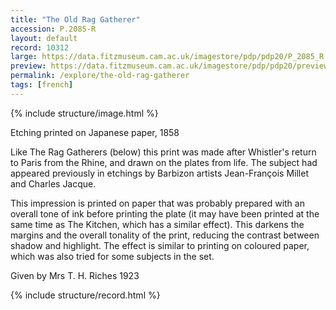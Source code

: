 ```yaml
---
title: "The Old Rag Gatherer"
accession: P.2085-R
layout: default
record: 10312
large: https://data.fitzmuseum.cam.ac.uk/imagestore/pdp/pdp20/P_2085_R.jpg
preview: https://data.fitzmuseum.cam.ac.uk/imagestore/pdp/pdp20/preview_P_2085_R.jpg
permalink: /explore/the-old-rag-gatherer
tags: [french]
---
```

{% include structure/image.html %}

Etching printed on Japanese paper, 1858

Like The Rag Gatherers (below) this print was made after Whistler's return to Paris from the Rhine, and drawn on the plates from life. The subject had appeared previously in etchings by Barbizon artists Jean-François Millet and Charles Jacque.

This impression is printed on paper that was probably prepared with an overall tone of ink before printing the plate (it may have been printed at the same time as The Kitchen, which has a similar effect). This darkens the margins and the overall tonality of the print, reducing the contrast between shadow and highlight. The effect is similar to printing on coloured paper, which was also tried for some subjects in the set.

Given by Mrs T. H. Riches 1923

{% include structure/record.html %}
